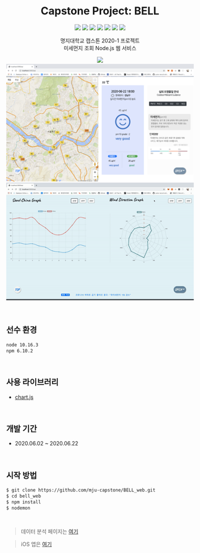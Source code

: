 <h1 align="center">Capstone Project: BELL</h1>

<p align="center">
  
  <img src="https://img.shields.io/badge/Capstone-2020-red" />
  <img src="https://img.shields.io/badge/data-analysis-ff69b4" />
  <img src="https://img.shields.io/badge/BELL-orange" />
  <img src="https://img.shields.io/badge/Nodejs-web-yellow" />
  <img src="https://img.shields.io/badge/MySQL-green" />
  <img src="https://img.shields.io/badge/pug-gray" />
  <img src="https://img.shields.io/badge/MJU-blue" />
   
</p>

<p align="center">
  명지대학교 캡스톤 2020-1 프로젝트 <br/> 
  미세먼지 조회 Node.js 웹 서비스 <br/>
</p>

<p align="center">
  <img src="./screenshots/screen1.png" width="800" />
  <img src="./screenshots/screen2.png" width="800" />
  <img src="./screenshots/screen3.gif" width="800" />
</p>

<br/>

## 선수 환경
```
node 10.16.3
npm 6.10.2
```
<br/>

## 사용 라이브러리

- [chart.js](https://www.chartjs.org/)

<br/>

## 개발 기간

- 2020.06.02 ~ 2020.06.22

<br/>

## 시작 방법

```
$ git clone https://github.com/mju-capstone/BELL_web.git
$ cd bell_web
$ npm install 
$ nodemon
```

<br/>

> 데이터 분석 페이지는 [여기](https://github.com/mju-capstone/BELL_data_analysis)

> iOS 앱은 [여기](https://github.com/ChoiEunji0114/BELL_iOS)
